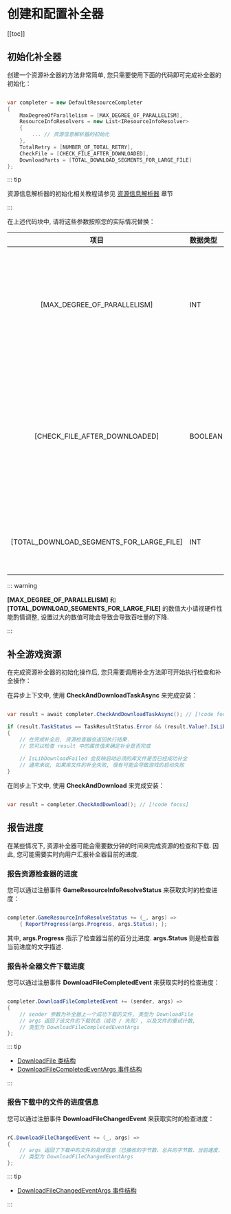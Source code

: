 # 创建和配置补全器

[[toc]]

## 初始化补全器

创建一个资源补全器的方法非常简单, 您只需要使用下面的代码即可完成补全器的初始化：

```c#

var completer = new DefaultResourceCompleter
{
    MaxDegreeOfParallelism = [MAX_DEGREE_OF_PARALLELISM],
    ResourceInfoResolvers = new List<IResourceInfoResolver>
    {
        ... // 资源信息解析器的初始化
    },
    TotalRetry = [NUMBER_OF_TOTAL_RETRY],
    CheckFile = [CHECK_FILE_AFTER_DOWNLOADED],
    DownloadParts = [TOTAL_DOWNLOAD_SEGMENTS_FOR_LARGE_FILE]
};

```

::: tip

资源信息解析器的初始化相关教程请参见 [资源信息解析器](/ruRU/projbobcat/resourceCompleter/resourceInfoResolver/index) 章节

:::

在上述代码块中, 请将这些参数按照您的实际情况替换：

|                    项目                    | 数据类型    |              说明              |
|:----------------------------------------:|:--------|:----------------------------:|
|       [MAX_DEGREE_OF_PARALLELISM]        | INT     |    资源检查并行程度（同时检查游戏资源的数量）     |
|      [CHECK_FILE_AFTER_DOWNLOADED]       | BOOLEAN |  在文件下载完成后检查文件完整性（如果存在资源校检码）  |
| [TOTAL_DOWNLOAD_SEGMENTS_FOR_LARGE_FILE] | INT     |         大文件下载时的分片数量          |

::: warning

**[MAX_DEGREE_OF_PARALLELISM]** 和 **[TOTAL_DOWNLOAD_SEGMENTS_FOR_LARGE_FILE]**
的数值大小请视硬件性能酌情调整, 设置过大的数值可能会导致会导致吞吐量的下降. 

:::

## 补全游戏资源

在完成资源补全器的初始化操作后, 您只需要调用补全方法即可开始执行检查和补全操作：

在异步上下文中, 使用 **CheckAndDownloadTaskAsync** 来完成安装：

```c#

var result = await completer.CheckAndDownloadTaskAsync(); // [!code focus]

if (result.TaskStatus == TaskResultStatus.Error && (result.Value?.IsLibDownloadFailed ?? false))
{
    // 在完成补全后, 资源检查器会返回执行结果. 
    // 您可以检查 result 中的属性值来确定补全是否完成
    
    // IsLibDownloadFailed 会反映启动必须的库文件是否已经成功补全
    // 通常来说, 如果库文件的补全失败, 很有可能会导致游戏的启动失败
}

```

在同步上下文中, 使用 **CheckAndDownload** 来完成安装：

```c#

var result = completer.CheckAndDownload(); // [!code focus]

```

## 报告进度

在某些情况下, 资源补全器可能会需要数分钟的时间来完成资源的检查和下载. 
因此, 您可能需要实时向用户汇报补全器目前的进度. 

### 报告资源检查器的进度

您可以通过注册事件 **GameResourceInfoResolveStatus** 来获取实时的检查进度：

```c#

completer.GameResourceInfoResolveStatus += (_, args) => 
    { ReportProgress(args.Progress, args.Status); };

```

其中,  **args.Progress** 指示了检查器当前的百分比进度. **args.Status** 则是检查器当前进度的文字描述. 

### 报告补全器文件下载进度

您可以通过注册事件 **DownloadFileCompletedEvent** 来获取实时的检查进度：

```c#

completer.DownloadFileCompletedEvent += (sender, args) =>
{
    // sender 参数为补全器上一个成功下载的文件, 类型为 DownloadFile
    // args 返回了该文件的下载状态（成功 / 失败）, 以及文件的重试计数, 
    // 类型为 DownloadFileCompletedEventArgs
};

```

::: tip

+ [DownloadFile 类结构](https://github.com/Corona-Studio/ProjBobcat/blob/master/ProjBobcat/ProjBobcat/Class/Model/DownloadFile.cs)
+ [DownloadFileCompletedEventArgs 事件结构](https://github.com/Corona-Studio/ProjBobcat/blob/master/ProjBobcat/ProjBobcat/Event/DownloadFileCompletedEventArgs.cs)

:::

### 报告下载中的文件的进度信息

您可以通过注册事件 **DownloadFileChangedEvent** 来获取实时的检查进度：

```c#

rC.DownloadFileChangedEvent += (_, args) =>
{
    // args 返回了下载中的文件的具体信息（已接收的字节数、总共的字节数、当前速度、百分比进度）
    // 类型为 DownloadFileChangedEventArgs
};

```

::: tip

+ [DownloadFileChangedEventArgs 事件结构](https://github.com/Corona-Studio/ProjBobcat/blob/master/ProjBobcat/ProjBobcat/Event/DownloadFileChangedEventArgs.cs)

:::

